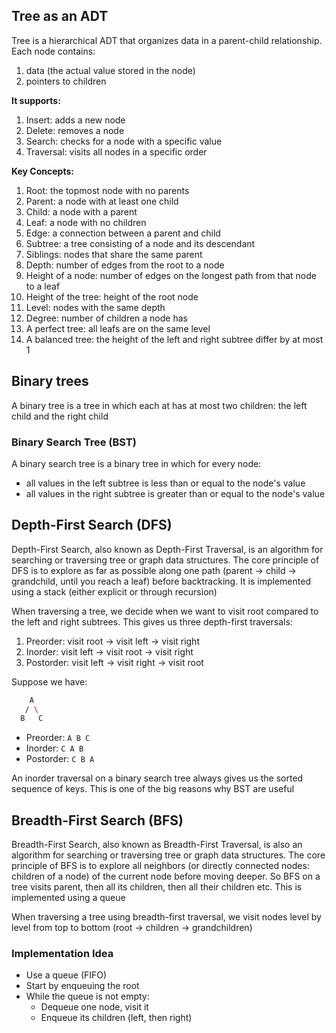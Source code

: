## Tree as an ADT

Tree is a hierarchical ADT that organizes data in a parent-child relationship. Each node contains:

1. data (the actual value stored in the node)
2. pointers to children

**It supports:**

1. Insert: adds a new node
2. Delete: removes a node
3. Search: checks for a node with a specific value
4. Traversal: visits all nodes in a specific order

**Key Concepts:**

1. Root: the topmost node with no parents
2. Parent: a node with at least one child
3. Child: a node with a parent
4. Leaf: a node with no children
5. Edge: a connection between a parent and child
6. Subtree: a tree consisting of a node and its descendant
7. Siblings: nodes that share the same parent
8. Depth: number of edges from the root to a node
9. Height of a node: number of edges on the longest path from that node to a leaf
10. Height of the tree: height of the root node
11. Level: nodes with the same depth
12. Degree: number of children a node has
13. A perfect tree: all leafs are on the same level
14. A balanced tree: the height of the left and right subtree differ by at most 1

## Binary trees

A binary tree is a tree in which each at has at most two children: the left child and the right child

### Binary Search Tree (BST)

A binary search tree is a binary tree in which for every node:

- all values in the left subtree is less than or equal to the node's value
- all values in the right subtree is greater than or equal to the node's value

## Depth-First Search (DFS)

Depth-First Search, also known as Depth-First Traversal, is an algorithm for searching or traversing tree or graph data structures. The core principle of DFS is to explore as far as possible along one path (parent -> child -> grandchild, until you reach a leaf) before backtracking. It is implemented using a stack (either explicit or through recursion)

When traversing a tree, we decide when we want to visit root compared to the left and right subtrees. This gives us three depth-first traversals:

1. Preorder: visit root -> visit left -> visit right
2. Inorder: visit left -> visit root -> visit right
3. Postorder: visit left -> visit right -> visit root

Suppose we have:

```bash
    A
   / \
  B   C
```

- Preorder: `A B C`
- Inorder: `C A B`
- Postorder: `C B A`

An inorder traversal on a binary search tree always gives us the sorted sequence of keys. This is one of the big reasons why BST are useful

## Breadth-First Search (BFS)

Breadth-First Search, also known as Breadth-First Traversal, is also an algorithm for searching or traversing tree or graph data structures. The core principle of BFS is to explore all neighbors (or directly connected nodes: children of a node) of the current node before moving deeper. So BFS on a tree visits parent, then all its children, then all their children etc. This is implemented using a queue

When traversing a tree using breadth-first traversal, we visit nodes level by level from top to bottom (root -> children -> grandchildren)

### Implementation Idea

- Use a queue (FIFO)
- Start by enqueuing the root
- While the queue is not empty:
  - Dequeue one node, visit it
  - Enqueue its children (left, then right)
